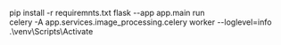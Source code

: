 pip install -r requiremnts.txt
flask --app app.main run  
celery -A app.services.image_processing.celery worker --loglevel=info
.\venv\Scripts\Activate
       
